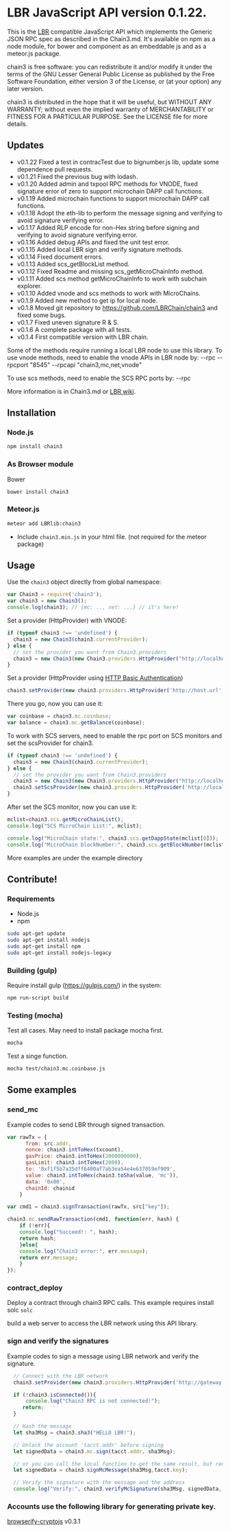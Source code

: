 # LBR JavaScript API version 0.1.22.

This is the [LBR](https://github.com/LBRChain/LBR-core) compatible JavaScript API which implements the Generic JSON RPC spec as described in the Chain3.md. It's available on npm as a node module, for bower and component as an embeddable js and as a meteor.js package.

chain3 is free software: you can redistribute it and/or modify
it under the terms of the GNU Lesser General Public License as published by
the Free Software Foundation, either version 3 of the License, or
(at your option) any later version.

chain3 is distributed in the hope that it will be useful,
but WITHOUT ANY WARRANTY; without even the implied warranty of
MERCHANTABILITY or FITNESS FOR A PARTICULAR PURPOSE.  See the
LICENSE file for more details.

## Updates

* v0.1.22 Fixed a test in contracTest due to bignumber.js lib, update some dependence pull requests.
* v0.1.21 Fixed the previous bug with lodash.
* v0.1.20 Added admin and txpool RPC methods for VNODE, fixed signature error of zero to support microchain DAPP call functions.
* v0.1.19 Added microchain functions to support microchain DAPP call functions.
* v0.1.18 Adopt the eth-lib to perform the message signing and verifying to avoid signature verifying error.
* v0.1.17 Added RLP encode for non-Hex string before signing and verifying to avoid signature verifying error.
* v0.1.16 Added debug APIs and fixed the unit test error.
* v0.1.15 Added local LBR sign and verify signature methods.
* v0.1.14 Fixed document errors.
* v0.1.13 Added scs_getBlockList method.
* v0.1.12 Fixed Readme and missing scs_getMicroChainInfo method.
* v0.1.11 Added scs method getMicroChainInfo to work with subchain explorer.
* v0.1.10 Added vnode and scs methods to work with MicroChains.
* v0.1.9 Added new method to get ip for local node.
* v0.1.8 Moved git repository to https://github.com/LBRChain/chain3 and fixed some bugs.
* v0.1.7 Fixed uneven signature R & S.
* v0.1.6 A complete package with all tests.
* v0.1.4 First compatible version with LBR chain.

Some of the methods require running a local LBR node to use this library.
To use vnode methods, need to enable the vnode APIs in LBR node by:
--rpc --rpcport "8545" --rpcapi "chain3,mc,net,vnode"

To use scs methods, need to enable the SCS RPC ports by:
--rpc

More information is in Chain3.md or [LBR wiki](https://github.com/LBRChain/LBR-core/wiki/Chain3).


## Installation

### Node.js

```bash
npm install chain3
```

### As Browser module
Bower

```bash
bower install chain3
```
### Meteor.js

```bash
meteor add LBRlib:chain3
```


* Include `chain3.min.js` in your html file. (not required for the meteor package)

## Usage
Use the `chain3` object directly from global namespace:

```js
var Chain3 = require('chain3');
var chain3 = new Chain3();
console.log(chain3); // {mc: .., net: ...} // it's here!
```

Set a provider (HttpProvider) with VNODE:

```js
if (typeof chain3 !== 'undefined') {
  chain3 = new Chain3(chain3.currentProvider);
} else {
  // set the provider you want from Chain3.providers
  chain3 = new Chain3(new Chain3.providers.HttpProvider("http://localhost:8545"));
}
```

Set a provider (HttpProvider using [HTTP Basic Authentication](https://en.wikipedia.org/wiki/Basic_access_authentication))

```js
chain3.setProvider(new chain3.providers.HttpProvider('http://host.url', 0, BasicAuthUsername, BasicAuthPassword));
```

There you go, now you can use it:

```js
var coinbase = chain3.mc.coinbase;
var balance = chain3.mc.getBalance(coinbase);
```

To work with SCS servers, need to enable the rpc port on SCS monitors
and set the scsProvider for chain3. 

```js
if (typeof chain3 !== 'undefined') {
  chain3 = new Chain3(chain3.currentProvider);
} else {
  // set the provider you want from Chain3.providers
  chain3 = new Chain3(new Chain3.providers.HttpProvider("http://localhost:8545"));
  chain3.setScsProvider(new chain3.providers.HttpProvider('http://localhost:8548'));
}
```

After set the SCS monitor, now you can use it:

```js
mclist=chain3.scs.getMicroChainList();
console.log("SCS MicroChain List:", mclist);

console.log("MicroChain state:", chain3.scs.getDappState(mclist[0]));
console.log("MicroChain blockNumber:", chain3.scs.getBlockNumber(mclist[0]));
```

More examples are under the example directory

## Contribute!

### Requirements

* Node.js
* npm

```bash
sudo apt-get update
sudo apt-get install nodejs
sudo apt-get install npm
sudo apt-get install nodejs-legacy
```

### Building (gulp)
Require install gulp (https://gulpjs.com/) in the system:

```bash
npm run-script build
```


### Testing (mocha)
Test all cases.
May need to install package mocha first.

```bash
mocha
```

Test a singe function.

```bash
mocha test/chain3.mc.coinbase.js 
```

## Some examples

### send_mc

Example codes to send LBR through signed transaction.
```js
var rawTx = {
      from: src.addr,
      nonce: chain3.intToHex(txcount),
      gasPrice: chain3.intToHex(2000000000),
      gasLimit: chain3.intToHex(2000),
      to: '0xf1f5b7a35dff6400af7ab3ea54e4e637059ef909',
      value: chain3.intToHex(chain3.toSha(value, 'mc')), 
      data: '0x00',
      chainId: chainid
    }

var cmd1 = chain3.signTransaction(rawTx, src["key"]);

chain3.mc.sendRawTransaction(cmd1, function(err, hash) {
    if (!err){
	console.log("Succeed!: ", hash);
	return hash;
    }else{
	console.log("Chain3 error:", err.message);
	return err.message;
    }
});
```

### contract_deploy

Deploy a contract through chain3 RPC calls. This example requires install solc 
`solc`

build a web server to access
the LBR network using this API library.

### sign and verify the signatures

Example codes to sign a message using LBR network and verify the signature.

```js
  // Connect with the LBR network
  chain3.setProvider(new chain3.providers.HttpProvider('http://gateway.LBR.io/mainnet'));

  if (!chain3.isConnected()){
      console.log("Chain3 RPC is not connected!");
     return;
  }

  // Hash the message
  let sha3Msg = chain3.sha3("HELLO LBR!");

  // Unlock the account 'tacct.addr' before signing
  let signedData = chain3.mc.sign(tacct.addr, sha3Msg);

  // or you can call the local function to get the same result, but require a private key
  let signedData = chain3.signMcMessage(sha3Msg,tacct.key);

  // Verify the signature with the message and the address
  console.log("Verify:", chain3.verifyMcSignature(sha3Msg, signedData, tacct.addr))；
```

### Accounts use the following library for generating private key.

[browserify-cryptojs](https://github.com/fahad19/crypto-js/) v0.3.1

[repo]: https://github.com/LBRChain/chain3
[npm-url]: https://npmjs.org/package/chain3

